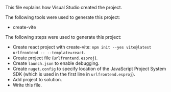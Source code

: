 This file explains how Visual Studio created the project.

The following tools were used to generate this project:
- create-vite

The following steps were used to generate this project:
- Create react project with create-vite: `npm init --yes vite@latest urlfrontend -- --template=react`.
- Create project file (`urlfrontend.esproj`).
- Create `launch.json` to enable debugging.
- Create `nuget.config` to specify location of the JavaScript Project System SDK (which is used in the first line in `urlfrontend.esproj`).
- Add project to solution.
- Write this file.
